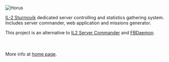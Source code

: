 ![Horus](https://photos-3.dropbox.com/psi/2048x1536/3EcsyJ8dizhm3qBr-Et4mccGoGnbF5JQJy0GKCUXxFY/76022516/1344610800/5d1ee35/horus_black.png)

[IL-2 Sturmovik]  dedicated server controlling and statistics gathering system. 
Includes  server commander, web application and missions generator.

This project is an alternative to [IL2 Server Commander] and [FBDaemon]. 
<br/><br/><br/><br/>
More info at [home page].

[IL-2 Sturmovik]:http://en.wikipedia.org/wiki/IL-2_Sturmovik_(video_game)a
[IL2 Server Commander]:http://wiki.sturmovik.de/index.php?title=IL2_Server_Commander_English_Version
[FBDaemon]:http://wiki.sturmovik.de/index.php?title=FBDaemon
[home page]:http://oblalex.github.com/horus/
